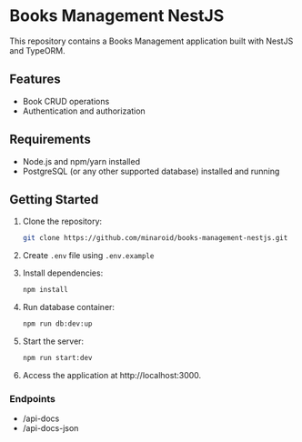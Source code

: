 # Books Management NestJS

This repository contains a Books Management application built with NestJS and TypeORM.

## Features

- Book CRUD operations
- Authentication and authorization

## Requirements

- Node.js and npm/yarn installed
- PostgreSQL (or any other supported database) installed and running

## Getting Started

1. Clone the repository:

   ```bash
   git clone https://github.com/minaroid/books-management-nestjs.git

2. Create `.env` file using `.env.example`

3. Install dependencies:

   ```bash
   npm install

4. Run database container:

   ```bash
   npm run db:dev:up

5. Start the server:

   ```bash
   npm run start:dev

6. Access the application at http://localhost:3000.  


 ### Endpoints

-  /api-docs
-  /api-docs-json


